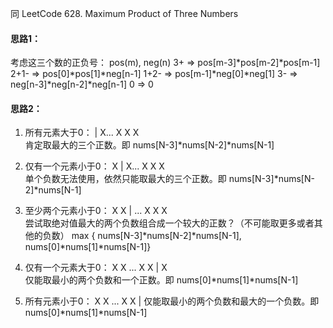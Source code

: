 同 LeetCode 628. Maximum Product of Three Numbers

#### 思路1：

考虑这三个数的正负号：
pos(m), neg(n)
3+ => pos[m-3]*pos[m-2]*pos[m-1]
2+1- => pos[0]*pos[1]*neg[n-1]
1+2- => pos[m-1]*neg[0]*neg[1]
3- => neg[n-3]*neg[n-2]*neg[n-1]
0 => 0


#### 思路2：

1. 所有元素大于0：	| X... X X X  	
   	肯定取最大的三个正数。即 nums[N-3]*nums[N-2]*nums[N-1]

2. 仅有一个元素小于0：	X | X... X X X  	
	单个负数无法使用，依然只能取最大的三个正数。即 nums[N-3]*nums[N-2]*nums[N-1]

3. 至少两个元素小于0：	X X | ... X X X  
	尝试取绝对值最大的两个负数组合成一个较大的正数？（不可能取更多或者其他的负数）
	max { nums[N-3]*nums[N-2]*nums[N-1], nums[0]*nums[1]*nums[N-1]}

4. 	仅有一个元素大于0：	X X ... X X | X  	
 	仅能取最小的两个负数和一个正数。即 nums[0]*nums[1]*nums[N-1]

5. 	所有元素小于0：	X X ... X X |
	仅能取最小的两个负数和最大的一个负数。即 nums[0]*nums[1]*nums[N-1]

